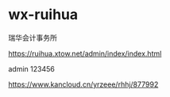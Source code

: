 # wx-ruihua
瑞华会计事务所

https://ruihua.xtow.net/admin/index/index.html

admin
123456


https://www.kancloud.cn/yrzeee/rhhj/877992
